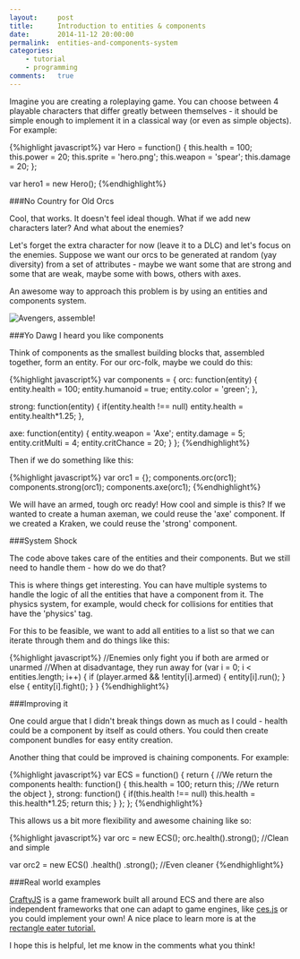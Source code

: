 ```yaml
---
layout:     post
title:      Introduction to entities & components
date:       2014-11-12 20:00:00
permalink:  entities-and-components-system
categories: 
    - tutorial
    - programming
comments:   true
---
```


Imagine you are creating a roleplaying game. You can choose between 4 playable characters that differ greatly between themselves - it should be simple enough to implement it in a classical way (or even as simple objects). For example:

{%highlight javascript%}
var Hero = function() {
    this.health = 100;
    this.power = 20;
    this.sprite = 'hero.png';
    this.weapon = 'spear';
    this.damage = 20;
};

var hero1 = new Hero();
{%endhighlight%}

###No Country for Old Orcs

Cool, that works. It doesn't feel ideal though. What if we add new characters later? And what about the enemies?

Let's forget the extra character for now (leave it to a DLC) and let's focus on the enemies. Suppose we want our orcs to be generated at random (yay diversity) from a set of attributes - maybe we want some that are strong and some that are weak, maybe some with bows, others with axes.

An awesome way to approach this problem is by using an entities and components system.

![Avengers, assemble!]({{site.baseurl}}/assets/ecs_orc.png)

###Yo Dawg I heard you like components

Think of components as the smallest building blocks that, assembled together, form an entity. For our orc-folk, maybe we could do this:

{%highlight javascript%}
var components = {
  orc: function(entity) {
    entity.health = 100;
    entity.humanoid = true;
    entity.color = 'green';
  },

  strong: function(entity) {
    if(entity.health !== null)
      entity.health = entity.health*1.25;
  },
  
  axe: function(entity) {
    entity.weapon = 'Axe';
    entity.damage = 5;
    entity.critMulti = 4;
    entity.critChance = 20;
  }
};
{%endhighlight%}

Then if we do something like this:

{%highlight javascript%}
var orc1 = {};
components.orc(orc1);
components.strong(orc1);
components.axe(orc1);
{%endhighlight%}

We will have an armed, tough orc ready! How cool and simple is this?
If we wanted to create a human axeman, we could reuse the 'axe' component. If we created a Kraken, we could reuse the 'strong' component.

###System Shock

The code above takes care of the entities and their components. But we still need to handle them - how do we do that?

This is where things get interesting. You can have multiple systems to handle the logic of all the entities that have a component from it. The physics system, for example, would check for collisions for entities that have the 'physics' tag.

For this to be feasible, we want to add all entities to a list so that we can iterate through them and do things like this:

{%highlight javascript%}
//Enemies only fight you if both are armed or unarmed
//When at disadvantage, they run away
for (var i = 0; i < entities.length; i++) {
    if (player.armed && !entity[i].armed) {
        entity[i].run();
    } else {
        entity[i].fight();
    }
}
{%endhighlight%}

###Improving it

One could argue that I didn't break things down as much as I could - health could be a component by itself as could others. 
You could then create component bundles for easy entity creation.

Another thing that could be improved is chaining components. For example:

{%highlight javascript%}
var ECS = function() {
  return { //We return the components
      health: function() {
        this.health = 100;
        return this; //We return the object
      },
      strong: function() {
          if(this.health !== null)
              this.health = this.health*1.25;
          return this;
      }
  };
};
{%endhighlight%}

This allows us a bit more flexibility and awesome chaining like so:

{%highlight javascript%}
var orc = new ECS();
orc.health().strong(); //Clean and simple

var orc2 = new ECS()
    .health()
    .strong(); //Even cleaner
{%endhighlight%}

###Real world examples

<a href="craftyjs.com/" target="_blank">CraftyJS</a> is a game framework built all around ECS and there are also independent frameworks that one can adapt to game engines, like <a href="https://github.com/qiao/ces.js" target="_blank">ces.js</a> or you could implement your own! A nice place to learn more is at the <a href="http://vasir.net/blog/game-development/how-to-build-entity-component-system-in-javascript" target="_blank">rectangle eater tutorial.</a>

I hope this is helpful, let me know in the comments what you think!